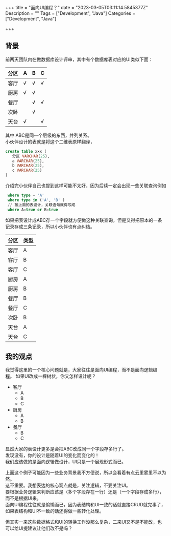 +++
title = "面向UI编程？"
date = "2023-03-05T03:11:14.5845377Z"
Description = ""
Tags = ["Development", "Java"]
Categories = ["Development", "Java"]

+++
## 背景
前两天团队内在做数据库设计评审，其中有个数据库表对应的UI类似下面：

| 分区  | A   | B   | C   | 
|-----|-----|-----|-----|
| 客厅  | √   | √   | √   |
| 厨房  | √   | √   |     |   
| 餐厅  |     | √   | √   | 
| 次卧  |     | √   |     |    
| 天台  | √   |     | √   |    

其中 ABC是同一个层级的东西，并列关系。  
小伙伴设计的表就是将这个二维表原样翻译，
```sql
create table xxx (
   分区 VARCHAR(25),
   a VARCHAR(25),
   b VARCHAR(25),
   c VARCHAR(25)
)
```
介绍完小伙伴自己也提到这样可能不太好，因为后续一定会出现一些关联查询例如
```sql
 where type = 'A'
 where type in ('A', 'B' ) 
 // 按上面的表设计，关联语句就得写成
 where A=true or B=true
```

如果把表设计成ABC存一个字段就方便做这种关联查询，但是又得把原本的一条记录存成三条记录，所以小伙伴也有点纠结。

| 分区  | 类型  | 
|-----|-----|
| 客厅  | A   | 
| 客厅  | B   | 
| 客厅  | C   | 
| 厨房  | A   | 
| 厨房  | B   | 
| 餐厅  | B   |
| 餐厅  | C   |
| 次卧  | B   |
| 天台  | A   | 
| 天台  | C   |

## 我的观点
我觉得这里的一个核心问题就是，大家往往是面向UI编程，而不是面向逻辑编程。
如果UI改成一棵树状，你又怎样设计呢？
* 客厅
  * A
  * B
  * C
* 厨房
  * A
  * B
* 餐厅
  * B
  * C

显然大家的表设计更多是会把ABC改成同一个字段存多行了。  
发现没有，你的设计是随着UI的变化而变化的！  
我们应该做的是面向逻辑做设计，UI只是一个展现形式而已。　　

上面这个例子可能因为一些业务背景我不方便说，所以会看着有点云里雾里不以为然。  
这不重要。我想表达的核心观点就是，关注逻辑，不要关注UI。  
要根据业务逻辑来判断应该是（多个字段存在一行）还是（一个字段存成多行），而不是根据UI来。  
面向UI编程往往就是偷懒而已，因为表结构和UI一致的话就直接CRUD就完事了，如果表结构和UI不一致的话还得做一些转化处理。  

但其实一来这些数据格式和UI的转换工作没那么复杂，二来UI又不是不能改，也可以给UI提建议让他们改不是吗？